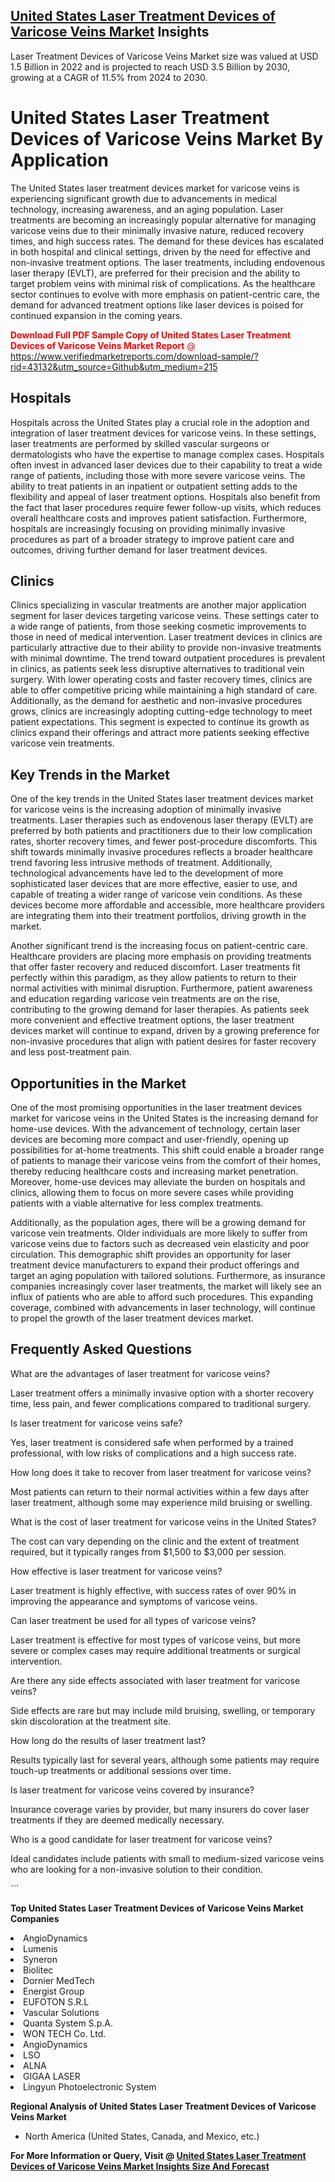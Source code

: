 <h2><a href="https://www.verifiedmarketreports.com/download-sample/?rid=43132&amp;utm_source=Github&amp;utm_medium=215" target="_blank">United States Laser Treatment Devices of Varicose Veins Market</a> Insights</h2><p>Laser Treatment Devices of Varicose Veins Market size was valued at USD 1.5 Billion in 2022 and is projected to reach USD 3.5 Billion by 2030, growing at a CAGR of 11.5% from 2024 to 2030.</p><p> <h1>United States Laser Treatment Devices of Varicose Veins Market By Application</h1> <p>The United States laser treatment devices market for varicose veins is experiencing significant growth due to advancements in medical technology, increasing awareness, and an aging population. Laser treatments are becoming an increasingly popular alternative for managing varicose veins due to their minimally invasive nature, reduced recovery times, and high success rates. The demand for these devices has escalated in both hospital and clinical settings, driven by the need for effective and non-invasive treatment options. The laser treatments, including endovenous laser therapy (EVLT), are preferred for their precision and the ability to target problem veins with minimal risk of complications. As the healthcare sector continues to evolve with more emphasis on patient-centric care, the demand for advanced treatment options like laser devices is poised for continued expansion in the coming years. <p><span class=""><span style="color: #ff0000;"><strong>Download Full PDF Sample Copy of United States Laser Treatment Devices of Varicose Veins Market Report</strong> @ </span><a href="https://www.verifiedmarketreports.com/download-sample/?rid=43132&amp;utm_source=Github&amp;utm_medium=215" target="_blank">https://www.verifiedmarketreports.com/download-sample/?rid=43132&amp;utm_source=Github&amp;utm_medium=215</a></span></p></p> <h2>Hospitals</h2> <p>Hospitals across the United States play a crucial role in the adoption and integration of laser treatment devices for varicose veins. In these settings, laser treatments are performed by skilled vascular surgeons or dermatologists who have the expertise to manage complex cases. Hospitals often invest in advanced laser devices due to their capability to treat a wide range of patients, including those with more severe varicose veins. The ability to treat patients in an inpatient or outpatient setting adds to the flexibility and appeal of laser treatment options. Hospitals also benefit from the fact that laser procedures require fewer follow-up visits, which reduces overall healthcare costs and improves patient satisfaction. Furthermore, hospitals are increasingly focusing on providing minimally invasive procedures as part of a broader strategy to improve patient care and outcomes, driving further demand for laser treatment devices. <h2>Clinics</h2> <p>Clinics specializing in vascular treatments are another major application segment for laser devices targeting varicose veins. These settings cater to a wide range of patients, from those seeking cosmetic improvements to those in need of medical intervention. Laser treatment devices in clinics are particularly attractive due to their ability to provide non-invasive treatments with minimal downtime. The trend toward outpatient procedures is prevalent in clinics, as patients seek less disruptive alternatives to traditional vein surgery. With lower operating costs and faster recovery times, clinics are able to offer competitive pricing while maintaining a high standard of care. Additionally, as the demand for aesthetic and non-invasive procedures grows, clinics are increasingly adopting cutting-edge technology to meet patient expectations. This segment is expected to continue its growth as clinics expand their offerings and attract more patients seeking effective varicose vein treatments. <h2>Key Trends in the Market</h2> <p>One of the key trends in the United States laser treatment devices market for varicose veins is the increasing adoption of minimally invasive treatments. Laser therapies such as endovenous laser therapy (EVLT) are preferred by both patients and practitioners due to their low complication rates, shorter recovery times, and fewer post-procedure discomforts. This shift towards minimally invasive procedures reflects a broader healthcare trend favoring less intrusive methods of treatment. Additionally, technological advancements have led to the development of more sophisticated laser devices that are more effective, easier to use, and capable of treating a wider range of varicose vein conditions. As these devices become more affordable and accessible, more healthcare providers are integrating them into their treatment portfolios, driving growth in the market. <p>Another significant trend is the increasing focus on patient-centric care. Healthcare providers are placing more emphasis on providing treatments that offer faster recovery and reduced discomfort. Laser treatments fit perfectly within this paradigm, as they allow patients to return to their normal activities with minimal disruption. Furthermore, patient awareness and education regarding varicose vein treatments are on the rise, contributing to the growing demand for laser therapies. As patients seek more convenient and effective treatment options, the laser treatment devices market will continue to expand, driven by a growing preference for non-invasive procedures that align with patient desires for faster recovery and less post-treatment pain. <h2>Opportunities in the Market</h2> <p>One of the most promising opportunities in the laser treatment devices market for varicose veins in the United States is the increasing demand for home-use devices. With the advancement of technology, certain laser devices are becoming more compact and user-friendly, opening up possibilities for at-home treatments. This shift could enable a broader range of patients to manage their varicose veins from the comfort of their homes, thereby reducing healthcare costs and increasing market penetration. Moreover, home-use devices may alleviate the burden on hospitals and clinics, allowing them to focus on more severe cases while providing patients with a viable alternative for less complex treatments. <p>Additionally, as the population ages, there will be a growing demand for varicose vein treatments. Older individuals are more likely to suffer from varicose veins due to factors such as decreased vein elasticity and poor circulation. This demographic shift provides an opportunity for laser treatment device manufacturers to expand their product offerings and target an aging population with tailored solutions. Furthermore, as insurance companies increasingly cover laser treatments, the market will likely see an influx of patients who are able to afford such procedures. This expanding coverage, combined with advancements in laser technology, will continue to propel the growth of the laser treatment devices market. <h2>Frequently Asked Questions</h2> <p>What are the advantages of laser treatment for varicose veins? </p> <p>Laser treatment offers a minimally invasive option with a shorter recovery time, less pain, and fewer complications compared to traditional surgery.</p> <p>Is laser treatment for varicose veins safe? </p> <p>Yes, laser treatment is considered safe when performed by a trained professional, with low risks of complications and a high success rate.</p> <p>How long does it take to recover from laser treatment for varicose veins? </p> <p>Most patients can return to their normal activities within a few days after laser treatment, although some may experience mild bruising or swelling.</p> <p>What is the cost of laser treatment for varicose veins in the United States? </p> <p>The cost can vary depending on the clinic and the extent of treatment required, but it typically ranges from $1,500 to $3,000 per session.</p> <p>How effective is laser treatment for varicose veins? </p> <p>Laser treatment is highly effective, with success rates of over 90% in improving the appearance and symptoms of varicose veins.</p> <p>Can laser treatment be used for all types of varicose veins? </p> <p>Laser treatment is effective for most types of varicose veins, but more severe or complex cases may require additional treatments or surgical intervention.</p> <p>Are there any side effects associated with laser treatment for varicose veins? </p> <p>Side effects are rare but may include mild bruising, swelling, or temporary skin discoloration at the treatment site.</p> <p>How long do the results of laser treatment last? </p> <p>Results typically last for several years, although some patients may require touch-up treatments or additional sessions over time.</p> <p>Is laser treatment for varicose veins covered by insurance? </p> <p>Insurance coverage varies by provider, but many insurers do cover laser treatments if they are deemed medically necessary.</p> <p>Who is a good candidate for laser treatment for varicose veins? </p> <p>Ideal candidates include patients with small to medium-sized varicose veins who are looking for a non-invasive solution to their condition.</p> ```</p><p><strong>Top United States Laser Treatment Devices of Varicose Veins Market Companies</strong></p><div data-test-id=""><p><li>AngioDynamics</li><li> Lumenis</li><li> Syneron</li><li> Biolitec</li><li> Dornier MedTech</li><li> Energist Group</li><li> EUFOTON S.R.L</li><li> Vascular Solutions</li><li> Quanta System S.p.A.</li><li> WON TECH Co. Ltd.</li><li> AngioDynamics</li><li> LSO</li><li> ALNA</li><li> GIGAA LASER</li><li> Lingyun Photoelectronic System</li></p><div><strong>Regional Analysis of&nbsp;United States Laser Treatment Devices of Varicose Veins Market</strong></div><ul><li dir="ltr"><p dir="ltr">North America&nbsp;(United States, Canada, and Mexico, etc.)</p></li></ul><p><strong>For More Information or Query, Visit @&nbsp;</strong><strong><a href="https://www.verifiedmarketreports.com/product/global-laser-treatment-devices-of-varicose-veins-market-2019-by-manufacturers-regions-type-and-application-forecast-to-2024/?utm_source=Github&amp;utm_medium=215" target="_blank">United States Laser Treatment Devices of Varicose Veins Market Insights Size And Forecast</a></strong></p></div>
